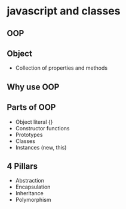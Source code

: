 # javascript and classes

## OOP

## Object
- Collection of properties and methods

## Why use OOP

## Parts of OOP
- Object literal {}
- Constructor functions
- Prototypes
- Classes
- Instances (new, this)

## 4 Pillars
- Abstraction
- Encapsulation
- Inheritance
- Polymorphism